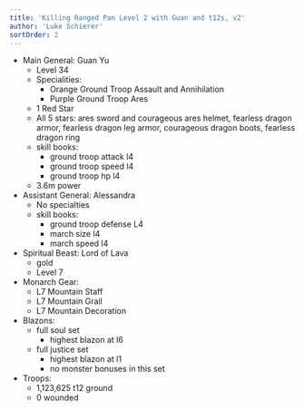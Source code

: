 ```yaml
---
title: 'Killing Ranged Pan Level 2 with Guan and t12s, v2'
author: 'Luke Schierer'
sortOrder: 2
---
```


- Main General: Guan Yu
  - Level 34
  - Specialities:
    - Orange Ground Troop Assault and Annihilation
    - Purple Ground Troop Ares
  - 1 Red Star
  - All 5 stars: ares sword and courageous ares helmet, fearless dragon armor, fearless dragon leg armor, courageous dragon boots, fearless dragon ring
  - skill books:
    - ground troop attack l4
    - ground troop speed l4
    - ground troop hp l4
  - 3.6m power
- Assistant General: Alessandra
  - No specialties
  - skill books:
    - ground troop defense L4
    - march size l4
    - march speed l4
- Spiritual Beast: Lord of Lava
  - gold
  - Level 7
- Monarch Gear:
  - L7 Mountain Staff
  - L7 Mountain Grail
  - L7 Mountain Decoration
- Blazons:
  - full soul set
    - highest blazon at l6
  - full justice set
    - highest blazon at l1
    - no monster bonuses in this set
- Troops:
  - 1,123,625 t12 ground
  - 0 wounded
